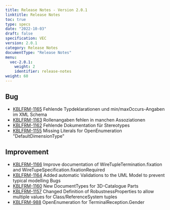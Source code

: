 ```yaml
---
title: Release Notes - Version 2.0.1
linktitle: Release Notes
toc: true
type: specs
date: "2022-10-03"
draft: false
specification: VEC
version: 2.0.1
category: Release Notes
documentType: "Release Notes"
menu:
  vec-2.0.1:
    weight: 2
    identifier: release-notes
weight: 60
---
```

## Bug

- [KBLFRM-1165](https://prostep-ivip.atlassian.net/browse/KBLFRM-1165) Fehlende Typdeklarationen und min/maxOccurs-Angaben im XML Schema
- [KBLFRM-1163](https://prostep-ivip.atlassian.net/browse/KBLFRM-1163) Rollenangaben fehlen in manchen Assoziationen
- [KBLFRM-1162](https://prostep-ivip.atlassian.net/browse/KBLFRM-1162) Fehlende Dokumentation für Stereotypes
- [KBLFRM-1155](https://prostep-ivip.atlassian.net/browse/KBLFRM-1155) Missing Literals for OpenEnumeration "DefaultDimensionType"

## Improvement

- [KBLFRM-1166](https://prostep-ivip.atlassian.net/browse/KBLFRM-1166) Improve documentation of WireTupleTermination.fixation and WireTupeSpecification.fixationRequired
- [KBLFRM-1164](https://prostep-ivip.atlassian.net/browse/KBLFRM-1164) Added automatic Validations to the UML Model to prevent typical modelling Bugs
- [KBLFRM-1160](https://prostep-ivip.atlassian.net/browse/KBLFRM-1160) New DocumentTypes for 3D-Catalogue Parts
- [KBLFRM-1157](https://prostep-ivip.atlassian.net/browse/KBLFRM-1157) Changed Definition of RobustnessProperties to allow multiple values for Class/ReferenceSystem tuples
- [KBLFRM-988](https://prostep-ivip.atlassian.net/browse/KBLFRM-988) OpenEnumeration for TerminalReception.Gender


